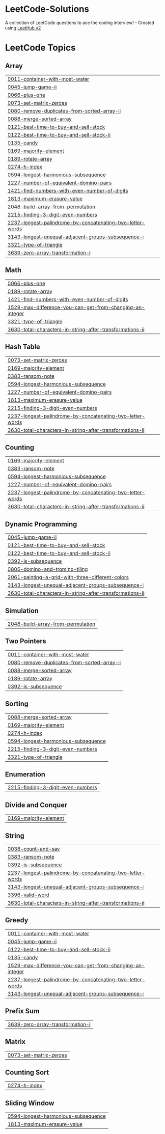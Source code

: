 # LeetCode-Solutions
A collection of LeetCode questions to ace the coding interview! - Created using [LeetHub v2](https://github.com/arunbhardwaj/LeetHub-2.0)

<!---LeetCode Topics Start-->
# LeetCode Topics
## Array
|  |
| ------- |
| [0011-container-with-most-water](https://github.com/MalkaYehudit/LeetCode-Solutions/tree/master/0011-container-with-most-water) |
| [0045-jump-game-ii](https://github.com/MalkaYehudit/LeetCode-Solutions/tree/master/0045-jump-game-ii) |
| [0066-plus-one](https://github.com/MalkaYehudit/LeetCode-Solutions/tree/master/0066-plus-one) |
| [0073-set-matrix-zeroes](https://github.com/MalkaYehudit/LeetCode-Solutions/tree/master/0073-set-matrix-zeroes) |
| [0080-remove-duplicates-from-sorted-array-ii](https://github.com/MalkaYehudit/LeetCode-Solutions/tree/master/0080-remove-duplicates-from-sorted-array-ii) |
| [0088-merge-sorted-array](https://github.com/MalkaYehudit/LeetCode-Solutions/tree/master/0088-merge-sorted-array) |
| [0121-best-time-to-buy-and-sell-stock](https://github.com/MalkaYehudit/LeetCode-Solutions/tree/master/0121-best-time-to-buy-and-sell-stock) |
| [0122-best-time-to-buy-and-sell-stock-ii](https://github.com/MalkaYehudit/LeetCode-Solutions/tree/master/0122-best-time-to-buy-and-sell-stock-ii) |
| [0135-candy](https://github.com/MalkaYehudit/LeetCode-Solutions/tree/master/0135-candy) |
| [0169-majority-element](https://github.com/MalkaYehudit/LeetCode-Solutions/tree/master/0169-majority-element) |
| [0189-rotate-array](https://github.com/MalkaYehudit/LeetCode-Solutions/tree/master/0189-rotate-array) |
| [0274-h-index](https://github.com/MalkaYehudit/LeetCode-Solutions/tree/master/0274-h-index) |
| [0594-longest-harmonious-subsequence](https://github.com/MalkaYehudit/LeetCode-Solutions/tree/master/0594-longest-harmonious-subsequence) |
| [1227-number-of-equivalent-domino-pairs](https://github.com/MalkaYehudit/LeetCode-Solutions/tree/master/1227-number-of-equivalent-domino-pairs) |
| [1421-find-numbers-with-even-number-of-digits](https://github.com/MalkaYehudit/LeetCode-Solutions/tree/master/1421-find-numbers-with-even-number-of-digits) |
| [1813-maximum-erasure-value](https://github.com/MalkaYehudit/LeetCode-Solutions/tree/master/1813-maximum-erasure-value) |
| [2048-build-array-from-permutation](https://github.com/MalkaYehudit/LeetCode-Solutions/tree/master/2048-build-array-from-permutation) |
| [2215-finding-3-digit-even-numbers](https://github.com/MalkaYehudit/LeetCode-Solutions/tree/master/2215-finding-3-digit-even-numbers) |
| [2237-longest-palindrome-by-concatenating-two-letter-words](https://github.com/MalkaYehudit/LeetCode-Solutions/tree/master/2237-longest-palindrome-by-concatenating-two-letter-words) |
| [3143-longest-unequal-adjacent-groups-subsequence-i](https://github.com/MalkaYehudit/LeetCode-Solutions/tree/master/3143-longest-unequal-adjacent-groups-subsequence-i) |
| [3321-type-of-triangle](https://github.com/MalkaYehudit/LeetCode-Solutions/tree/master/3321-type-of-triangle) |
| [3639-zero-array-transformation-i](https://github.com/MalkaYehudit/LeetCode-Solutions/tree/master/3639-zero-array-transformation-i) |
## Math
|  |
| ------- |
| [0066-plus-one](https://github.com/MalkaYehudit/LeetCode-Solutions/tree/master/0066-plus-one) |
| [0189-rotate-array](https://github.com/MalkaYehudit/LeetCode-Solutions/tree/master/0189-rotate-array) |
| [1421-find-numbers-with-even-number-of-digits](https://github.com/MalkaYehudit/LeetCode-Solutions/tree/master/1421-find-numbers-with-even-number-of-digits) |
| [1529-max-difference-you-can-get-from-changing-an-integer](https://github.com/MalkaYehudit/LeetCode-Solutions/tree/master/1529-max-difference-you-can-get-from-changing-an-integer) |
| [3321-type-of-triangle](https://github.com/MalkaYehudit/LeetCode-Solutions/tree/master/3321-type-of-triangle) |
| [3630-total-characters-in-string-after-transformations-ii](https://github.com/MalkaYehudit/LeetCode-Solutions/tree/master/3630-total-characters-in-string-after-transformations-ii) |
## Hash Table
|  |
| ------- |
| [0073-set-matrix-zeroes](https://github.com/MalkaYehudit/LeetCode-Solutions/tree/master/0073-set-matrix-zeroes) |
| [0169-majority-element](https://github.com/MalkaYehudit/LeetCode-Solutions/tree/master/0169-majority-element) |
| [0383-ransom-note](https://github.com/MalkaYehudit/LeetCode-Solutions/tree/master/0383-ransom-note) |
| [0594-longest-harmonious-subsequence](https://github.com/MalkaYehudit/LeetCode-Solutions/tree/master/0594-longest-harmonious-subsequence) |
| [1227-number-of-equivalent-domino-pairs](https://github.com/MalkaYehudit/LeetCode-Solutions/tree/master/1227-number-of-equivalent-domino-pairs) |
| [1813-maximum-erasure-value](https://github.com/MalkaYehudit/LeetCode-Solutions/tree/master/1813-maximum-erasure-value) |
| [2215-finding-3-digit-even-numbers](https://github.com/MalkaYehudit/LeetCode-Solutions/tree/master/2215-finding-3-digit-even-numbers) |
| [2237-longest-palindrome-by-concatenating-two-letter-words](https://github.com/MalkaYehudit/LeetCode-Solutions/tree/master/2237-longest-palindrome-by-concatenating-two-letter-words) |
| [3630-total-characters-in-string-after-transformations-ii](https://github.com/MalkaYehudit/LeetCode-Solutions/tree/master/3630-total-characters-in-string-after-transformations-ii) |
## Counting
|  |
| ------- |
| [0169-majority-element](https://github.com/MalkaYehudit/LeetCode-Solutions/tree/master/0169-majority-element) |
| [0383-ransom-note](https://github.com/MalkaYehudit/LeetCode-Solutions/tree/master/0383-ransom-note) |
| [0594-longest-harmonious-subsequence](https://github.com/MalkaYehudit/LeetCode-Solutions/tree/master/0594-longest-harmonious-subsequence) |
| [1227-number-of-equivalent-domino-pairs](https://github.com/MalkaYehudit/LeetCode-Solutions/tree/master/1227-number-of-equivalent-domino-pairs) |
| [2237-longest-palindrome-by-concatenating-two-letter-words](https://github.com/MalkaYehudit/LeetCode-Solutions/tree/master/2237-longest-palindrome-by-concatenating-two-letter-words) |
| [3630-total-characters-in-string-after-transformations-ii](https://github.com/MalkaYehudit/LeetCode-Solutions/tree/master/3630-total-characters-in-string-after-transformations-ii) |
## Dynamic Programming
|  |
| ------- |
| [0045-jump-game-ii](https://github.com/MalkaYehudit/LeetCode-Solutions/tree/master/0045-jump-game-ii) |
| [0121-best-time-to-buy-and-sell-stock](https://github.com/MalkaYehudit/LeetCode-Solutions/tree/master/0121-best-time-to-buy-and-sell-stock) |
| [0122-best-time-to-buy-and-sell-stock-ii](https://github.com/MalkaYehudit/LeetCode-Solutions/tree/master/0122-best-time-to-buy-and-sell-stock-ii) |
| [0392-is-subsequence](https://github.com/MalkaYehudit/LeetCode-Solutions/tree/master/0392-is-subsequence) |
| [0806-domino-and-tromino-tiling](https://github.com/MalkaYehudit/LeetCode-Solutions/tree/master/0806-domino-and-tromino-tiling) |
| [2061-painting-a-grid-with-three-different-colors](https://github.com/MalkaYehudit/LeetCode-Solutions/tree/master/2061-painting-a-grid-with-three-different-colors) |
| [3143-longest-unequal-adjacent-groups-subsequence-i](https://github.com/MalkaYehudit/LeetCode-Solutions/tree/master/3143-longest-unequal-adjacent-groups-subsequence-i) |
| [3630-total-characters-in-string-after-transformations-ii](https://github.com/MalkaYehudit/LeetCode-Solutions/tree/master/3630-total-characters-in-string-after-transformations-ii) |
## Simulation
|  |
| ------- |
| [2048-build-array-from-permutation](https://github.com/MalkaYehudit/LeetCode-Solutions/tree/master/2048-build-array-from-permutation) |
## Two Pointers
|  |
| ------- |
| [0011-container-with-most-water](https://github.com/MalkaYehudit/LeetCode-Solutions/tree/master/0011-container-with-most-water) |
| [0080-remove-duplicates-from-sorted-array-ii](https://github.com/MalkaYehudit/LeetCode-Solutions/tree/master/0080-remove-duplicates-from-sorted-array-ii) |
| [0088-merge-sorted-array](https://github.com/MalkaYehudit/LeetCode-Solutions/tree/master/0088-merge-sorted-array) |
| [0189-rotate-array](https://github.com/MalkaYehudit/LeetCode-Solutions/tree/master/0189-rotate-array) |
| [0392-is-subsequence](https://github.com/MalkaYehudit/LeetCode-Solutions/tree/master/0392-is-subsequence) |
## Sorting
|  |
| ------- |
| [0088-merge-sorted-array](https://github.com/MalkaYehudit/LeetCode-Solutions/tree/master/0088-merge-sorted-array) |
| [0169-majority-element](https://github.com/MalkaYehudit/LeetCode-Solutions/tree/master/0169-majority-element) |
| [0274-h-index](https://github.com/MalkaYehudit/LeetCode-Solutions/tree/master/0274-h-index) |
| [0594-longest-harmonious-subsequence](https://github.com/MalkaYehudit/LeetCode-Solutions/tree/master/0594-longest-harmonious-subsequence) |
| [2215-finding-3-digit-even-numbers](https://github.com/MalkaYehudit/LeetCode-Solutions/tree/master/2215-finding-3-digit-even-numbers) |
| [3321-type-of-triangle](https://github.com/MalkaYehudit/LeetCode-Solutions/tree/master/3321-type-of-triangle) |
## Enumeration
|  |
| ------- |
| [2215-finding-3-digit-even-numbers](https://github.com/MalkaYehudit/LeetCode-Solutions/tree/master/2215-finding-3-digit-even-numbers) |
## Divide and Conquer
|  |
| ------- |
| [0169-majority-element](https://github.com/MalkaYehudit/LeetCode-Solutions/tree/master/0169-majority-element) |
## String
|  |
| ------- |
| [0038-count-and-say](https://github.com/MalkaYehudit/LeetCode-Solutions/tree/master/0038-count-and-say) |
| [0383-ransom-note](https://github.com/MalkaYehudit/LeetCode-Solutions/tree/master/0383-ransom-note) |
| [0392-is-subsequence](https://github.com/MalkaYehudit/LeetCode-Solutions/tree/master/0392-is-subsequence) |
| [2237-longest-palindrome-by-concatenating-two-letter-words](https://github.com/MalkaYehudit/LeetCode-Solutions/tree/master/2237-longest-palindrome-by-concatenating-two-letter-words) |
| [3143-longest-unequal-adjacent-groups-subsequence-i](https://github.com/MalkaYehudit/LeetCode-Solutions/tree/master/3143-longest-unequal-adjacent-groups-subsequence-i) |
| [3396-valid-word](https://github.com/MalkaYehudit/LeetCode-Solutions/tree/master/3396-valid-word) |
| [3630-total-characters-in-string-after-transformations-ii](https://github.com/MalkaYehudit/LeetCode-Solutions/tree/master/3630-total-characters-in-string-after-transformations-ii) |
## Greedy
|  |
| ------- |
| [0011-container-with-most-water](https://github.com/MalkaYehudit/LeetCode-Solutions/tree/master/0011-container-with-most-water) |
| [0045-jump-game-ii](https://github.com/MalkaYehudit/LeetCode-Solutions/tree/master/0045-jump-game-ii) |
| [0122-best-time-to-buy-and-sell-stock-ii](https://github.com/MalkaYehudit/LeetCode-Solutions/tree/master/0122-best-time-to-buy-and-sell-stock-ii) |
| [0135-candy](https://github.com/MalkaYehudit/LeetCode-Solutions/tree/master/0135-candy) |
| [1529-max-difference-you-can-get-from-changing-an-integer](https://github.com/MalkaYehudit/LeetCode-Solutions/tree/master/1529-max-difference-you-can-get-from-changing-an-integer) |
| [2237-longest-palindrome-by-concatenating-two-letter-words](https://github.com/MalkaYehudit/LeetCode-Solutions/tree/master/2237-longest-palindrome-by-concatenating-two-letter-words) |
| [3143-longest-unequal-adjacent-groups-subsequence-i](https://github.com/MalkaYehudit/LeetCode-Solutions/tree/master/3143-longest-unequal-adjacent-groups-subsequence-i) |
## Prefix Sum
|  |
| ------- |
| [3639-zero-array-transformation-i](https://github.com/MalkaYehudit/LeetCode-Solutions/tree/master/3639-zero-array-transformation-i) |
## Matrix
|  |
| ------- |
| [0073-set-matrix-zeroes](https://github.com/MalkaYehudit/LeetCode-Solutions/tree/master/0073-set-matrix-zeroes) |
## Counting Sort
|  |
| ------- |
| [0274-h-index](https://github.com/MalkaYehudit/LeetCode-Solutions/tree/master/0274-h-index) |
## Sliding Window
|  |
| ------- |
| [0594-longest-harmonious-subsequence](https://github.com/MalkaYehudit/LeetCode-Solutions/tree/master/0594-longest-harmonious-subsequence) |
| [1813-maximum-erasure-value](https://github.com/MalkaYehudit/LeetCode-Solutions/tree/master/1813-maximum-erasure-value) |
<!---LeetCode Topics End-->